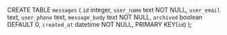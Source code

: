 

CREATE TABLE `messages` (
	`id`	integer,
	`user_name`	text NOT NULL,
	`user_email`	text,
	`user_phone`	text,
	`message_body`	text NOT NULL,
	`archived`	boolean DEFAULT 0,
	`created_at`	datetime NOT NULL,
	PRIMARY KEY(`id`)
);